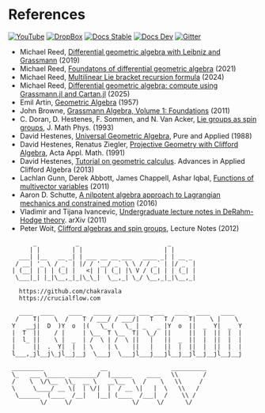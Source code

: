 # References

[![YouTube](https://img.shields.io/badge/JuliaCon%202019-YouTube-red)](https://www.youtube.com/watch?v=eQjDN0JQ6-s)
[![DropBox](https://img.shields.io/badge/download_PDF-DropBox-blue.svg)](https://www.dropbox.com/sh/tphh6anw0qwija4/AAACiaXig5djrLVAKLPFmGV-a/Geometric-Algebra?preview=grassmann-juliacon-2019.pdf)
[![Docs Stable](https://img.shields.io/badge/docs-stable-blue.svg)](https://grassmann.crucialflow.com/stable)
[![Docs Dev](https://img.shields.io/badge/docs-dev-blue.svg)](https://grassmann.crucialflow.com/dev)
[![Gitter](https://badges.gitter.im/Grassmann-jl/community.svg)](https://gitter.im/Grassmann-jl/community?utm_source=badge&utm_medium=badge&utm_campaign=pr-badge)

* Michael Reed, [Differential geometric algebra with Leibniz and Grassmann](https://crucialflow.com/grassmann-juliacon-2019.pdf) (2019)
* Michael Reed, [Foundatons of differential geometric algebra](https://vixra.org/abs/2304.0228) (2021)
* Michael Reed, [Multilinear Lie bracket recursion formula](https://vixra.org/abs/2412.0034) (2024)
* Michael Reed, [Differential geometric algebra: compute using Grassmann.jl and Cartan.jl](https://vixra.org/abs/2505.0100) (2025)
* Emil Artin, [Geometric Algebra](https://archive.org/details/geometricalgebra033556mbp) (1957)
* John Browne, [Grassmann Algebra, Volume 1: Foundations](https://www.grassmannalgebra.com/) (2011)
* C. Doran, D. Hestenes, F. Sommen, and N. Van Acker, [Lie groups as spin groups](http://geocalc.clas.asu.edu/pdf/LGasSG.pdf), J. Math Phys. (1993)
* David Hestenes, [Universal Geometric Algebra](http://lomont.org/math/geometric-algebra/Universal%20Geometric%20Algebra%20-%20Hestenes%20-%201988.pdf), Pure and Applied (1988)
* David Hestenes, Renatus Ziegler, [Projective Geometry with Clifford Algebra](http://geocalc.clas.asu.edu/pdf/PGwithCA.pdf), Acta Appl. Math. (1991)
* David Hestenes, [Tutorial on geometric calculus](http://geocalc.clas.asu.edu/pdf/Tutorial%20on%20Geometric%20Calculus.pdf). Advances in Applied Clifford Algebra (2013)
* Lachlan Gunn, Derek Abbott, James Chappell, Ashar Iqbal, [Functions of multivector variables](https://www.ncbi.nlm.nih.gov/pmc/articles/PMC4361175/pdf/pone.0116943.pdf) (2011)
* Aaron D. Schutte, [A nilpotent algebra approach to Lagrangian mechanics and constrained motion](https://www-robotics.jpl.nasa.gov/publications/Aaron_Schutte/schutte_nonlinear_dynamics_1.pdf) (2016)
* Vladimir and Tijana Ivancevic, [Undergraduate lecture notes in DeRahm-Hodge theory](https://arxiv.org/abs/0807.4991). arXiv (2011)
* Peter Woit, [Clifford algebras and spin groups](http://www.math.columbia.edu/~woit/LieGroups-2012/cliffalgsandspingroups.pdf), Lecture Notes (2012)

```
       _           _                         _
      | |         | |                       | |
   ___| |__   __ _| | ___ __ __ ___   ____ _| | __ _
  / __| '_ \ / _` | |/ / '__/ _` \ \ / / _` | |/ _` |
 | (__| | | | (_| |   <| | | (_| |\ V / (_| | | (_| |
  \___|_| |_|\__,_|_|\_\_|  \__,_| \_/ \__,_|_|\__,_|

   https://github.com/chakravala
   https://crucialflow.com

   ____  ____    ____   _____  _____ ___ ___   ____  ____   ____
  /    T|    \  /    T / ___/ / ___/|   T   T /    T|    \ |    \
 Y   __j|  D  )Y  o  |(   \_ (   \_ | _   _ |Y  o  ||  _  Y|  _  Y
 |  T  ||    / |     | \__  T \__  T|  \_/  ||     ||  |  ||  |  |
 |  l_ ||    \ |  _  | /  \ | /  \ ||   |   ||  _  ||  |  ||  |  |
 |     ||  .  Y|  |  | \    | \    ||   |   ||  |  ||  |  ||  |  |
 l___,_jl__j\_jl__j__j  \___j  \___jl___j___jl__j__jl__j__jl__j__j

 _________                __                  __________
 \_   ___ \_____ ________/  |______    ____   \\       /
 /    \  \/\__  \\_  __ \   __\__  \  /    \   \\     /
 \     \____/ __ \|  | \/|  |  / __ \|   |  \   \\   /
  \______  (____  /__|   |__| (____  /___|  /    \\ /
         \/     \/                 \/     \/      \/
```

